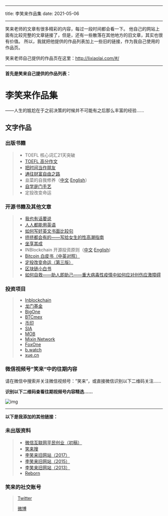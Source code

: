 
---
title: 李笑来作品集
date: 2021-05-06


---
笑来老师的文章有很多精彩的内容，每过一段时间都会看一下。
他自己的网站上面有比较完整的文章链接了，但是，还有一些散落在其他地方的旧文章，其实也很有价值。
所以，我就把他提供的作品列表加上一些旧的链接，作为我自己使用的作品页。

笑来老师自己提供的作品页在这里：http://lixiaolai.com/#/



---

**首先是笑来自己提供的作品列表：**

# 李笑来作品集

——人生的尴尬在于之前决策的时候并不可能有之后那么丰富的经验……

## 文字作品

### **出版书籍**

> - TOEFL 核心词汇21天突破
> - [TOEFL 高分作文](http://lixiaolai.com/#/twe185/)
> - [把时间当作朋友](http://lixiaolai.com/#/befriending-time/)
> - [通往财富自由之路](https://xue.cn/hub/app/books/56)
> - 韭菜的自我修养（[中文](http://lixiaolai.com/#/the-self-cultivation-of-leeks/cn/)·[English](http://lixiaolai.com/#/the-self-cultivation-of-leeks/en/)）
> - [自学是门手艺](http://lixiaolai.com/#/the-craft-of-selfteaching/)
> - 定投改变命运

### **开源书籍及其他文章**

> - [我也有话要说](http://lixiaolai.com/#/i-have-a-say/)
> - [人人都能用英语](http://lixiaolai.com/#/everyone-can-use-english/)
> - [如何写好英文书面比较句](https://xue.cn/hub/app/books/53)
> - [挤挤都会有的——写给女生的性高潮指南](http://lixiaolai.com/#/ji/)
> - [坐享其成](https://github.com/xiaolai/zuoxiangqicheng)
> - INBlockchain 开源投资原则（[中文](http://lixiaolai.com/#/inb-principles/cn/)·[English](http://lixiaolai.com/#/inb-principles/en/))
> - [Bitcoin 白皮书（中英对照）](http://lixiaolai.com/#/bitcoin-whitepaper-cn-en-translation/Bitcoin-Whitepaper-EN-CN.html)
> - [定投改变命运（第三版）](https://onregularinvesting.com/)
> - [区块链小白书](https://blockchainlittlebook.com/)
> - [如何自救——助人即助己——重大病毒性疫情中如何应对创伤应激障碍](https://github.com/xiaolai/help-to-be-helped)

### **投资项目**

> - [Inblockchain](https://inblockchain.com/)
> - [龙门基金](https://longmen.fund/)
> - [BigOne](https://big.one/)
> - [BTCmex](https://www.btcmex.com/)
> - [币印](https://poolin.com/)
> - [SIA](https://sia.tech/)
> - [MOB](https://www.mobilecoin.com/)
> - [Mixin Network](https://mixin.one/)
> - [FoxOne](https://fox.one/)
> - [b.watch](https://b.watch/)
> - [xue.cn](https://xue.cn/)

### 微信视频号”笑来“中的往期内容

请在微信中搜索并关注微信视频号：”笑来“，或直接微信识别以下二维码关注……

**识别以下二维码查看往期视频号内容精选……**

![img](https://i.loli.net/2021/05/06/VHePtUG7mIhB9cy.png)

---



**以下是我添加的其他链接：**

### 未出版资料

> - [微信互联网平民创业（初稿）](https://github.com/xiaolai/everyones-guide-for-starting-up-on-wechat-network)
> - [笑来搜](http://xiaolai.co/search)
> - [李笑来旧网站（2017）](https://web.archive.org/web/20170120155015/https://lixiaolai.com/)
> - [李笑来旧网站（2015）](https://web.archive.org/web/20150706211508/http://xiaolai.li/)
> - [李笑来旧网站（2013）](https://web.archive.org/web/20130612153611/https://lixiaolai.com/)
> - [Reborn](https://web.archive.org/web/20130705122633/http://wordpress.lixiaolai.com/)

### 笑来的社交账号

> [Twitter](https://twitter.com/xiaolai)
>
> [微博](https://weibo.com/bylixiaolai)

